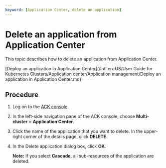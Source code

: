 ```yaml
---
keyword: [Application Center, delete an application]
---
```


# Delete an application from Application Center

This topic describes how to delete an application from Application Center.

[Deploy an application in Application Center](/intl.en-US/User Guide for Kubernetes Clusters/Application center/Application management/Deploy an application in Application Center.md)

## Procedure

1.  Log on to the [ACK console](https://cs.console.aliyun.com).

2.  In the left-side navigation pane of the ACK console, choose **Multi-cluster** \> **Application Center**.

3.  Click the name of the application that you want to delete. In the upper-right corner of the details page, click **DELETE**.

4.  In the Delete application dialog box, click **OK**.

    **Note:** If you select **Cascade**, all sub-resources of the application are deleted.


